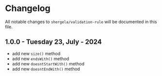 # Changelog

All notable changes to `shergela/validation-rule` will be documented in this file.

## 1.0.0 - Tuesday 23, July - 2024

- add new `size()` method
- add new `endsWith()` method
- add new `doesntStartWith()` method
- add new `doesntEndWith()` method
